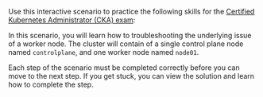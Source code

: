 Use this interactive scenario to practice the following skills for the [Certified Kubernetes Administrator (CKA) exam](https://www.cncf.io/certification/cka/):

In this scenario, you will learn how to troubleshooting the underlying issue of a worker node. The cluster will contain of a single control plane node named `controlplane`, and one worker node named `node01`.

Each step of the scenario must be completed correctly before you can move to the next step. If you get stuck, you can view the solution and learn how to complete the step.